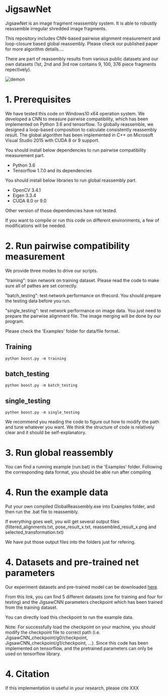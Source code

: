 # JigsawNet

JigsawNet is an image fragment reassembly system. It is able to robustly reassemble irregular shredded image fragments.

This repository includes CNN-based pairwise alignment measurement and loop-closure based global reassembly. Please check our published paper for more algorithm details....

There are part of reassembly results from various public datasets and our own datasets (1st, 2nd and 3rd row contains 9, 100, 376 piece fragments repectively).

![demon](https://raw.githubusercontent.com/Lecanyu/JigsawNet/master/Examples/demo.png)





# 1. Prerequisites

We have tested this code on Windows10 x64 operation system.
We developed a CNN to measure pairwise compatibility, which has been implemented on Python 3.6 and tensorflow.
To globally reassemble, we designed a loop-based composition to calculate consistently reassembly result. The global algorithm has been implemented in C++ on Microsoft Visual Studio 2015 with CUDA 8 or 9 support. 

You should install below dependencies to run pairwise compatibility measurement part.
* Python 3.6
* Tensorflow 1.7.0 and its dependencies

You should install below libraries to run global reassembly part.
* OpenCV 3.4.1
* Eigen 3.3.4
* CUDA 8.0 or 9.0

Other version of those dependencies have not tested.

If you want to compile or run this code on different environments, a few of modifications will be needed.



# 2. Run pairwise compatibility measurement

We provide three modes to drive our scripts. 

"training": train network on training dataset. Please read the code to make sure all of pathes are set correctly.

"batch_testing": test network performance on tfrecord. You should prepare the testing data before you run.

"single_testing": test network performance on image data. You just need to prepare the pairwise alignment file. The image merging will be done by our program.

Please check the 'Examples' folder for data/file format.

Training
------------
```
python boost.py -m training
```

batch_testing
------------
```
python boost.py -m batch_testing
```

single_testing
------------
```
python boost.py -m single_testing
```

We recommend you reading the code to figure out how to modify the path and tune whatever you want. We think the structure of code is relatively clear and it should be self-explanatory.


# 3. Run global reassembly

You can find a running example (run.bat) in the 'Examples' folder. 
Following the corresponding data format, you should be able run after compiling


# 4. Run the example data

Put your own compiled GlobalReassembly.exe into Examples folder, and then run the .bat file to reassembly.

If everything goes well, you will get several output files (filtered_alignments.txt, pose_result_x.txt, reassembled_result_x.png and selected_transformation.txt)

We have put those output files into the folders just for refering. 



# 4. Datasets and pre-trained net parameters
Our experiment datasets and pre-trained model can be downloaded [here](https://drive.google.com/open?id=1sUIcAzFTJNAAEEhqdYAKMKgzjVwRvsP4).

From this link, you can find 5 different datasets (one for training and four for testing) and the JigsawCNN parameters checkpoint which has been trained from the training dataset. 

You can directly load this checkpoint to run the example data. 

Note: For successfully load the checkpoint on your machine, you should modify the checkpoint file to correct path (i.e. JigsawCNN_checkpoint/g0/checkpoint, JigsawCNN_checkpoint/g1/checkpoint, ...). 
Since this code has been implemented on tensorflow, and the pretrained parameters can only be used on tensorflow library.






# 4. Citation
If this implementation is useful in your research, please cite XXX
